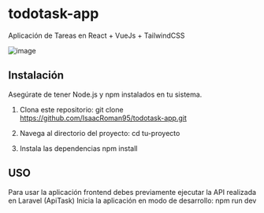 # todotask-app
 Aplicación de Tareas en React + VueJs + TailwindCSS
 
 ![image](https://github.com/IsaacRoman95/todotask-app/assets/81668182/5838678c-3cfd-4622-9bfd-c94f7957dfee)

## Instalación
Asegúrate de tener Node.js y npm instalados en tu sistema.

1. Clona este repositorio:
   git clone https://github.com/IsaacRoman95/todotask-app.git

2. Navega al directorio del proyecto:
   cd tu-proyecto

3. Instala las dependencias
   npm install

## USO
Para usar la aplicación frontend debes previamente ejecutar la API realizada en Laravel (ApiTask)
Inicia la aplicación en modo de desarrollo:
npm run dev
